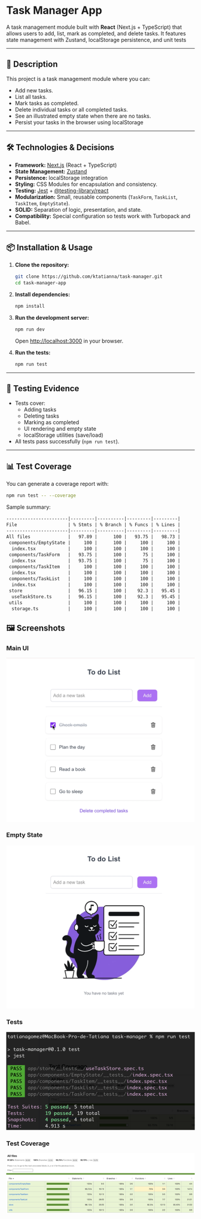 # Task Manager App

A task management module built with **React** (Next.js + TypeScript) that allows users to add, list, mark as completed, and delete tasks. It features state management with Zustand, localStorage persistence, and unit tests

---

## 🚀 Description

This project is a task management module where you can:
- Add new tasks.
- List all tasks.
- Mark tasks as completed.
- Delete individual tasks or all completed tasks.
- See an illustrated empty state when there are no tasks.
- Persist your tasks in the browser using localStorage

---

## 🛠️ Technologies & Decisions

- **Framework:** [Next.js](https://nextjs.org/) (React + TypeScript)
- **State Management:** [Zustand](https://zustand-demo.pmnd.rs/)
- **Persistence:** localStorage integration
- **Styling:** CSS Modules for encapsulation and consistency.
- **Testing:** [Jest](https://jestjs.io/) + [@testing-library/react](https://testing-library.com/docs/react-testing-library/intro/)
- **Modularization:** Small, reusable components (`TaskForm`, `TaskList`, `TaskItem`, `EmptyState`).
- **SOLID:** Separation of logic, presentation, and state.
- **Compatibility:** Special configuration so tests work with Turbopack and Babel.

---

## 📦 Installation & Usage

1. **Clone the repository:**
   ```bash
   git clone https://github.com/ktatianna/task-manager.git
   cd task-manager-app
   ```

2. **Install dependencies:**
   ```bash
   npm install
   ```

3. **Run the development server:**
   ```bash
   npm run dev
   ```
   Open [http://localhost:3000](http://localhost:3000) in your browser.

4. **Run the tests:**
   ```bash
   npm run test
   ```

---

## 🧪 Testing Evidence

- Tests cover:
  - Adding tasks
  - Deleting tasks
  - Marking as completed
  - UI rendering and empty state
  - localStorage utilities (save/load)
- All tests pass successfully (`npm run test`).

---

## 📊 Test Coverage

You can generate a coverage report with:

```bash
npm run test -- --coverage
```

Sample summary:

```
-----------------------|---------|----------|---------|---------|
File                   | % Stmts | % Branch | % Funcs | % Lines |
-----------------------|---------|----------|---------|---------|
All files              |   97.89 |      100 |   93.75 |   98.73 |
 components/EmptyState |     100 |      100 |     100 |     100 |
  index.tsx            |     100 |      100 |     100 |     100 |
 components/TaskForm   |   93.75 |      100 |      75 |     100 |
  index.tsx            |   93.75 |      100 |      75 |     100 |
 components/TaskItem   |     100 |      100 |     100 |     100 |
  index.tsx            |     100 |      100 |     100 |     100 |
 components/TaskList   |     100 |      100 |     100 |     100 |
  index.tsx            |     100 |      100 |     100 |     100 |
 store                 |   96.15 |      100 |    92.3 |   95.45 |
  useTaskStore.ts      |   96.15 |      100 |    92.3 |   95.45 |
 utils                 |     100 |      100 |     100 |     100 |
  storage.ts           |     100 |      100 |     100 |     100 |
```

## 🖼️ Screenshots

### Main UI
![Main UI](./screenshots/main.png)

### Empty State
![Empty State](./screenshots/emptyState.png)

### Tests
![Tests](./screenshots/tests.png)

### Test Coverage
![Test Coverage](./screenshots/coverage.png)